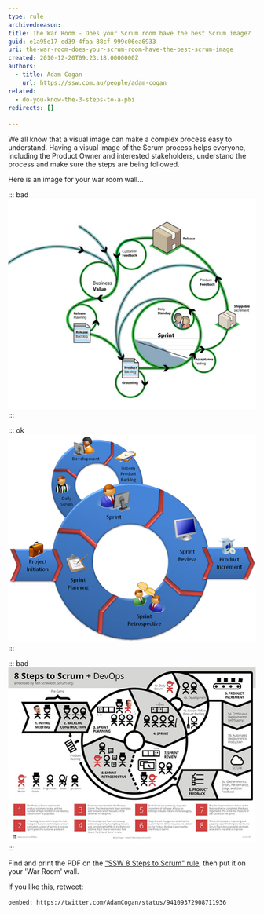 ```yaml
---
type: rule
archivedreason: 
title: The War Room - Does your Scrum room have the best Scrum image?
guid: e1a95e17-ed39-4faa-88cf-999c06ea6933
uri: the-war-room-does-your-scrum-room-have-the-best-scrum-image
created: 2010-12-20T09:23:18.0000000Z
authors:
  - title: Adam Cogan
    url: https://ssw.com.au/people/adam-cogan
related: 
  - do-you-know-the-3-steps-to-a-pbi
redirects: []

---
```


We all know that a visual image can make a complex process easy to understand. Having a visual image of the Scrum process helps everyone, including the Product Owner and interested stakeholders, understand the process and make sure the steps are being followed. 

Here is an image for your war room wall...  

<!--endintro-->

::: bad  
![Figure: Bad example - This image doesn't include the review and the retro](SCRUMImage-bad02.jpg)  
:::

::: ok  
![Figure: OK example - This Scrum image is OK because it includes all the important steps including the Review and the Retro](SCRUMImage-good.jpg)  
:::

::: bad 
![Figure: Good example - This Scrum image includes all the important steps from the initial meeting to the Review and Retro](8Steps_preview.jpg)
:::

Find and print the PDF on the ["SSW 8 Steps to Scrum" rule](/8-steps-to-scrum), then put it on your 'War Room' wall.

If you like this, retweet:  

`oembed: https://twitter.com/AdamCogan/status/94109372908711936`
